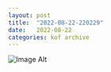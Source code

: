 ```yaml
---
layout:	post
title:	"2022-08-22-220229"
date:	2022-08-22
categories:	kof archive
---
```


![Image Alt](https://k0f.github.io/assets/2022-08-22-220229.jpg)
